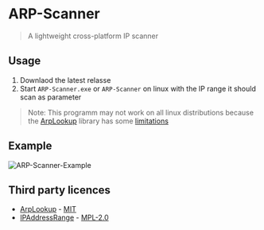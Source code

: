 # ARP-Scanner

> A lightweight cross-platform IP scanner

## Usage

1. Downlaod the latest relasse
1. Start `ARP-Scanner.exe` or `ARP-Scanner` on linux with the IP range it should scan as parameter

> Note: This programm may not work on all linux distributions because the [ArpLookup](https://github.com/georg-jung/ArpLookup) library has some [limitations](https://github.com/georg-jung/ArpLookup#supported-platforms)

## Example
![ARP-Scanner-Example](https://user-images.githubusercontent.com/56473591/236293969-4e8a65d2-86a3-4f10-8837-2b1aa0490252.png)


## Third party licences
- [ArpLookup](https://github.com/georg-jung/ArpLookup) - [MIT](https://github.com/georg-jung/ArpLookup/blob/master/LICENSE.txt)
- [IPAddressRange](https://github.com/jsakamoto/ipaddressrange) - [MPL-2.0](https://github.com/jsakamoto/ipaddressrange/blob/master/LICENSE)

